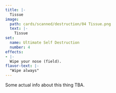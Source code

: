 ```yaml
---
title: |-
  Tissue
image: 
  path: cards/scanned/destruction/04 Tissue.png
  text: |-
    Tissue
set:
  name: Ultimate Self Destruction
  number: 4
effects: 
- |-
  Wipe your nose (field).
flavor-text: |-
  "Wipe always"
---
```

Some actual info about this thing TBA.
